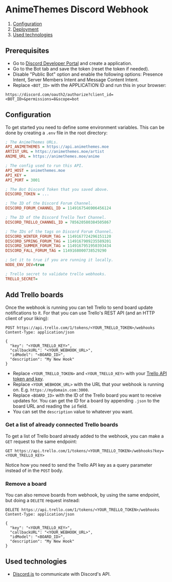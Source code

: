 # AnimeThemes Discord Webhook

1. [Configuration](#configuration)
2. [Deployment](#deployment)
3. [Used technologies](#used-technologies)

## Prerequisites

- Go to [Discord Developer Portal](https://discord.com/developers/applications) and create a application.
- Go to the Bot tab and save the token (reset the token if needed).
- Disable "Public Bot" option and enable the following options: Presence Intent, Server Members Intent and Message Content Intent.
- Replace `<BOT_ID>` with the APPLICATION ID and run this in your browser:
```
https://discord.com/oauth2/authorize?client_id=<BOT_ID>&permissions=8&scope=bot
```

## Configuration

To get started you need to define some environment variables. This can be done by creating a `.env` file in the
root directory:

```ini
; The AnimeThemes URLs.
API_ANIMETHEMES = https://api.animethemes.moe
ARTIST_URL = https://animethemes.moe/artist
ANIME_URL = https://animethemes.moe/anime

; The config used to run this API.
API_HOST = animethemes.moe
API_KEY =
API_PORT = 3001

; The Bot Discord Token that you saved above.
DISCORD_TOKEN = ...

; The ID of the Discord Forum Channel.
DISCORD_FORUM_CHANNEL_ID = 1149167546906456124

; The ID of the Discord Trello Text Channel.
DISCORD_TRELLO_CHANNEL_ID = 785620580384505867

; The IDs of the tags on Discord Forum Channel.
DISCORD_WINTER_FORUM_TAG = 1149167724296151120
DISCORD_SPRING_FORUM_TAG = 1149167909235589201
DISCORD_SUMMER_FORUM_TAG = 1149167951950393434
DISCORD_FALL_FORUM_TAG = 1149168000738529290

; Set it to true if you are running it locally.
NODE_ENV_DEV=true

; Trello secret to validate trello webhooks.
TRELLO_SECRET=
```

## Add Trello boards

Once the webhook is running you can tell Trello to send board update notifications to it. For that you can use Trello's
REST API (and an HTTP client of your liking):

```http request
POST https://api.trello.com/1/tokens/<YOUR_TRELLO_TOKEN>/webhooks
Content-Type: application/json

{
  "key": "<YOUR_TRELLO_KEY>",
  "callbackURL": "<YOUR_WEBHOOK_URL>",
  "idModel": "<BOARD_ID>",
  "description": "My New Hook"
}
```

- Replace `<YOUR_TRELLO_TOKEN>` and `<YOUR_TRELLO_KEY>` with your [Trello API token and key](https://developer.atlassian.com/cloud/trello/guides/rest-api/api-introduction/).
- Replace `<YOUR_WEBHOOK_URL>` with the URL that your webhook is running on. E.g. `https://mydomain.com:3000`.
- Replace `<BOARD_ID>` with the ID of the Trello board you want to receive updates for. You can get the ID for a board
  by appending `.json` to the board URL and reading the `id` field.
- You can set the `description` value to whatever you want.

### Get a list of already connected Trello boards

To get a list of Trello board already added to the webhook, you can make a `GET` request to the same endpoint:

```http request
GET https://api.trello.com/1/tokens/<YOUR_TRELLO_TOKEN>/webhooks?key=<YOUR_TRELLO_KEY>
```

Notice how you need to send the Trello API key as a query parameter instead of in the `POST` body.

### Remove a board

You can also remove boards from webhook, by using the same endpoint, but doing a `DELETE` request instead:

```http request
DELETE https://api.trello.com/1/tokens/<YOUR_TRELLO_TOKEN>/webhooks
Content-Type: application/json

{
  "key": "<YOUR_TRELLO_KEY>",
  "callbackURL": "<YOUR_WEBHOOK_URL>",
  "idModel": "<BOARD_ID>",
  "description": "My New Hook"
}
```

## Used technologies

- [Discord.js](https://discord.js.org/) to communicate with Discord's API.